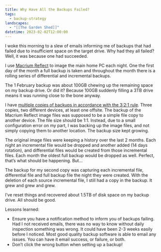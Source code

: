 ```yaml
---
title: Why Have All the Backups Failed?
tags:
  - backup-strategy
landscapes:
  - "[[The Garden Shed]]"
datetime: 2023-02-02T12:00:00
---
```

I woke this morning to a slew of emails informing me of backups that had failed due to insufficient space on the target drive. Why had they all failed? Well, it was because one had succeeded.

I use [Macrium Reflect](https://www.macrium.com/products/home) to image the main home PC each night. One the first day of the month a full backup is taken and throughout the month there is a rolling series of differential and incremental backups.

The 1 February backup was about 100GB chewing up the remaining space on my backup drive. Or did it? Because 100GB suddenly filling a 3TB drive means it was running close to the bone anyway.

I have [multiple copies of backups in accordance with the 3:2:1 rule](https://quantumgardener.blog/2022/11/20/3-2-1-backup/). Three copies, two different devices, at least one offsite. The backup of the Macrium Reflect image files was supposed to be a simple file copy to another device. The file size should be 1:1. Instead, due to a small configuration error on my part, I was backing up the image files, and not simply copying them to another location. The backup size kept growing.

The original image files were keeping a history over the last 2 months. Each night an incremental file would be dropped and another added (14 days rotation), and differential files would be created from those incremental files. Each month the oldest full backup would be dropped as well. Perfect, that’s what should be happening. But…

The backup for my second copy was capturing each incremental file, differential file and full backup file the night they were created. With the deletion of each source incremental file, I still had a copy in the backup. It grew and grew and grew.

I’ve reset things and recovered about 1.5TB of disk space on my backup drive. All should be good.

Lessons learned:
- Ensure you have a notification method to inform you of backups failing. Had I not received emails, there was no way to know without daily inspection something was wrong. It could have been 2-3 weeks easily before I noticed. Most good quality backup software is able to email any issues. You can have it email success, or failure, or both.
- Don’t click the wrong button when setting up a backup!